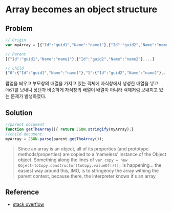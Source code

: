 # Array becomes an object structure

## Problem

```javascript
// Origin
var myArray = [{"Id":"guid1","Name":"name1"},{"Id":"guid2","Name":"name2"},...];

// Parent
[{"Id":"guid1","Name":"name1"},{"Id":"guid2","Name":"name2"},...]

// Child
{"0":{"Id":"guid1","Name":"name1"},"1":{"Id":"guid2","Name":"name2"},...}
```

팝업을 띄우고 부모창의 배열을 가지고 있는 객체에 자식창에서 생성한 배열을 넣고 `POST`를 보내니 상단과 비슷하게 자식창의 배열이 배열이 아니라 객체처럼 보내지고 있는 문제가 발생하였다.

## Solution

```javascript
//parent document
function getTheArray(){ return JSON.stringify(myArray);}
//child document:
myArray = JSON.parse(parent.getTheArray());
```

> Since an array is an object, all of its properties (and prototype methods/properties) are copied to a 'nameless' instance of the Object object. Something along the lines of `var copy = new Object(toCopy.constructor(toCopy.valueOf()));` is happening... the easiest way around this, IMO, is to stringency the array withing the parent context, because there, the interpreter knows it's an array

## Reference

* [stack overflow](http://stackoverflow.com/questions/10410615/javascript-array-becomes-an-object-structure)